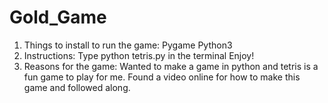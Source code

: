 # Gold_Game

1. Things to install to run the game:
Pygame
Python3
2. Instructions:
Type python tetris.py in the terminal
Enjoy!
3. Reasons for the game:
Wanted to make a game in python and tetris is a fun game to play for me.
Found a video online for how to make this game and followed along.

